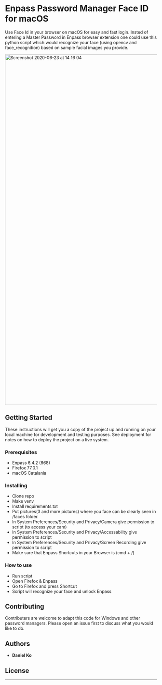 # Enpass Password Manager Face ID for macOS

Use Face Id in your browser on macOS for easy and fast login.
Insted of  entering a Master Password in Enpass browser extension one could use this python script which would recognize your face (using opencv and face_recognition) based on sample facial images you provide. 

<img width="1158" alt="Screenshot 2020-06-23 at 14 16 04" src="https://user-images.githubusercontent.com/23553118/85402982-e7468a80-b55c-11ea-940b-a62b888b5100.png">

## Getting Started

These instructions will get you a copy of the project up and running on your local machine for development and testing purposes. See deployment for notes on how to deploy the project on a live system.

### Prerequisites

* Enpass 6.4.2 (668)
* Firefox 77.0.1
* macOS Catalania

### Installing

* Clone repo
* Make venv
* Install requirements.txt
* Put pictures(3 and more pictures) where you face can be clearly seen in /faces folder.
* In System Preferences/Security and Privacy/Camera give permission to script (to access your cam)
* In System Preferences/Security and Privacy/Accessability give permission to script
* In System Preferences/Security and Privacy/Screen Recording give permission to script
* Make sure that Enpass Shortcuts in your Browser is (cmd + /)

### How to use

* Run script
* Open Firefox & Enpass
* Go to Firefox and press Shortcut
* Script will recognize your face and unlock Enpass


## Contributing

Contributers are welcome to adapt this code for Windows and other password managers. Please open an issue first to discuss what you would like to do.


## Authors

* **Daniel Ko** 



## License

---

